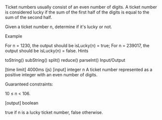 Ticket numbers usually consist of an even number of digits. A ticket number is considered lucky if the sum of the first half of the digits is equal to the sum of the second half.

Given a ticket number n, determine if it's lucky or not.

Example

For n = 1230, the output should be isLucky(n) = true;
For n = 239017, the output should be isLucky(n) = false.
Hints

toString()
subString()
split()
reduce()
parseInt()
Input/Output

[time limit] 4000ms (js)
[input] integer n
A ticket number represented as a positive integer with an even number of digits.

Guaranteed constraints:

10 ≤ n < 106.

[output] boolean

true if n is a lucky ticket number, false otherwise.
